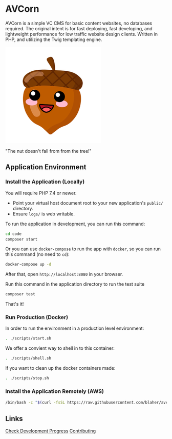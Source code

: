 # AVCorn

AVCorn is a simple VC CMS for basic content websites, no databases required.
The original intent is for fast deploying, fast developing, and lightweight performance for low traffic website design clients.
Written in PHP, and utilizing the Twig templating engine.

![AVCorn Logo](docs/images/avcorn-logo.png "The nut doesn't fall from from the tree!")

"The nut doesn't fall from from the tree!"

## Application Environment

### Install the Application (Locally)

You will require PHP 7.4 or newer.

* Point your virtual host document root to your new application's `public/` directory.
* Ensure `logs/` is web writable.

To run the application in development, you can run this command:

```bash
cd code
composer start
```

Or you can use `docker-compose` to run the app with `docker`, so you can run this command (no need to `cd`):
```bash
docker-compose up -d
```
After that, open `http://localhost:8080` in your browser.

Run this command in the application directory to run the test suite

```bash
composer test
```

That's it!

### Run Production (Docker)

In order to run the environment in a production level environment:
```bash
. ./scripts/start.sh
```

We offer a convient way to shell in to this container:
```bash
. ./scripts/shell.sh
```

If you want to clean up the docker containers made:
```bash
. ./scripts/stop.sh
```

### Install the Application Remotely (AWS)

```bash
/bin/bash -c "$(curl -fsSL https://raw.githubusercontent.com/blaher/avcorn/main/scripts/install.sh)"
```

## Links
[Check Development Progress](docs/TODO.md)
[Contributing](docs/CONTRIBUTING.md)
